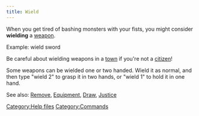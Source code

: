 ```yaml
---
title: Wield
---
```


When you get tired of bashing monsters with your fists, you might
consider **wielding** a [weapon](weapon "wikilink").

Example: wield sword

Be careful about wielding weapons in a [town](town "wikilink") if you're
not a [citizen](citizen "wikilink")!

Some weapons can be wielded one or two handed. Wield it as normal, and
then type "wield 2" to grasp it in two hands, or "wield 1" to hold it in
one hand.

See also: [Remove](Remove "wikilink"),
[Equipment](Equipment "wikilink"), [Draw](Draw "wikilink"),
[Justice](Justice "wikilink")

[Category:Help files](Category:Help_files "wikilink")
[Category:Commands](Category:Commands "wikilink")